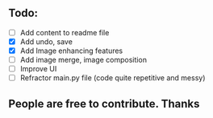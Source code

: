 ## Todo:
    
- [ ] Add content to readme file
- [x] Add undo, save
- [x] Add Image enhancing features
- [ ] Add image merge, image composition
- [ ] Improve UI
- [ ] Refractor main.py file (code quite repetitive and messy)

## People are free to contribute. Thanks 